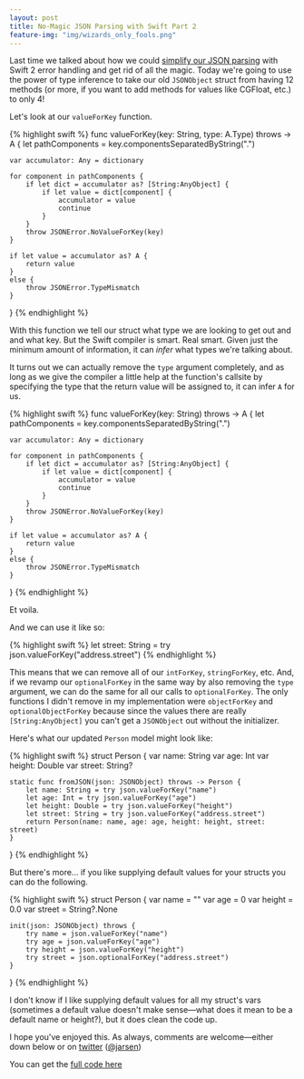 ```yaml
---
layout: post
title: No-Magic JSON Parsing with Swift Part 2
feature-img: "img/wizards_only_fools.png"
---
```


Last time we talked about how we could [simplify our JSON parsing](http://jasonlarsen.me/2015/06/23/no-magic-json.html) with Swift 2 error handling and get rid of all the magic. Today we're going to use the power of type inference to take our old `JSONObject` struct from having 12 methods (or more, if you want to add methods for values like CGFloat, etc.) to only 4!

Let's look at our `valueForKey` function.

{% highlight swift %}
func valueForKey<A>(key: String, type: A.Type) throws -> A {
    let pathComponents = key.componentsSeparatedByString(".")

    var accumulator: Any = dictionary

    for component in pathComponents {
        if let dict = accumulator as? [String:AnyObject] {
            if let value = dict[component] {
                accumulator = value
                continue
            }
        }
        throw JSONError.NoValueForKey(key)
    }

    if let value = accumulator as? A {
        return value
    }
    else {
        throw JSONError.TypeMismatch
    }
}
{% endhighlight %}

With this function we tell our struct what type we are looking to get out and and what key. But the Swift compiler is smart. Real smart. Given just the minimum amount of information, it can _infer_ what types we're talking about.

It turns out we can actually remove the `type` argument completely, and as long as we give the compiler a little help
at the function's callsite by specifying the type that the return value will be assigned to, it can infer `A` for us.

{% highlight swift %}
func valueForKey<A>(key: String) throws -> A {
    let pathComponents = key.componentsSeparatedByString(".")

    var accumulator: Any = dictionary

    for component in pathComponents {
        if let dict = accumulator as? [String:AnyObject] {
            if let value = dict[component] {
                accumulator = value
                continue
            }
        }
        throw JSONError.NoValueForKey(key)
    }

    if let value = accumulator as? A {
        return value
    }
    else {
        throw JSONError.TypeMismatch
    }
}
{% endhighlight %}

Et voila.

And we can use it like so:

{% highlight swift %}
let street: String = try json.valueForKey("address.street")
{% endhighlight %}

This means that we can remove all of our `intForKey`, `stringForKey`, etc. And, if we revamp our `optionalForKey` in the same way by also removing the `type` argument, we can do the same for all our calls to `optionalForKey`. The only functions I didn't remove in my implementation were `objectForKey` and `optionalObjectForKey` because since the values there are really `[String:AnyObject]` you can't get a `JSONObject` out without the initializer.

Here's what our updated `Person` model might look like:

{% highlight swift %}
struct Person {
    var name: String
    var age: Int
    var height: Double
    var street: String?

    static func fromJSON(json: JSONObject) throws -> Person {
        let name: String = try json.valueForKey("name")
        let age: Int = try json.valueForKey("age")
        let height: Double = try json.valueForKey("height")
        let street: String = try json.valueForKey("address.street")
        return Person(name: name, age: age, height: height, street: street)
    }
}
{% endhighlight %}

But there's more... if you like supplying default values for your structs you can do the following.

{% highlight swift %}
struct Person {
    var name = ""
    var age = 0
    var height = 0.0
    var street = String?.None

    init(json: JSONObject) throws {
        try name = json.valueForKey("name")
        try age = json.valueForKey("age")
        try height = json.valueForKey("height")
        try street = json.optionalForKey("address.street")
    }
}
{% endhighlight %}

I don't know if I like supplying default values for all my struct's vars (sometimes a default value doesn't make sense—what does it mean to be a default name or height?), but it does clean the code up.

I hope you've enjoyed this. As always, comments are welcome—either down below or on [twitter](http://twitter.com/jarsen) ([@jarsen](http://twitter.com/jarsen))

You can get the [full code here](https://gist.github.com/jarsen/b27de2ed9e84b84086ae)
